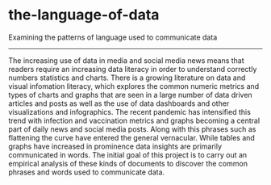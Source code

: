 # the-language-of-data
Examining the patterns of language used to communicate data

-----


The increasing use of data in media and social media news means that readers require an increasing data literacy in order to understand correctly numbers statistics and charts. There is a growing literature on data and visual infomation literacy, which explores the common numeric metrics and types of charts and graphs that are seen in a large number of data driven articles and posts as well as the use of data dashboards and other visualizations and infographics. The recent pandemic has intensified this trend with infection and vaccination metrics and graphs becoming a central part of daily news and social media posts. Along with this phrases such as flattening the curve have entered the general vernacular. While tables and graphs  have increased  in prominence data insights are primarily communicated in words. The initial goal of this project is to carry out an empirical analysis of these kinds of documents to discover the common phrases and words used to communicate data.   


